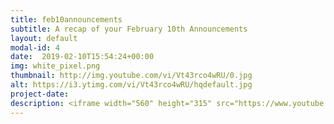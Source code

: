 ```yaml
---
title: feb10announcements
subtitle: A recap of your February 10th Announcements
layout: default
modal-id: 4 
date:  2019-02-10T15:54:24+00:00
img: white_pixel.png
thumbnail: http://img.youtube.com/vi/Vt43rco4wRU/0.jpg
alt: https://i3.ytimg.com/vi/Vt43rco4wRU/hqdefault.jpg
project-date: 
description: <iframe width="560" height="315" src="https://www.youtube.com/embed/Vt43rco4wRU" frameborder="0" allowfullscreen></iframe> 
---
```

